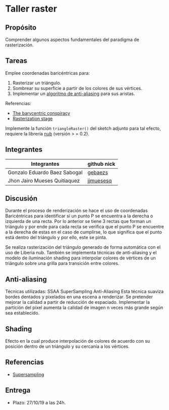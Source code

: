 # Taller raster

## Propósito

Comprender algunos aspectos fundamentales del paradigma de rasterización.

## Tareas

Emplee coordenadas baricéntricas para:

1. Rasterizar un triángulo.
2. Sombrear su superficie a partir de los colores de sus vértices.
3. Implementar un [algoritmo de anti-aliasing](https://www.scratchapixel.com/lessons/3d-basic-rendering/rasterization-practical-implementation/rasterization-practical-implementation) para sus aristas.

Referencias:

* [The barycentric conspiracy](https://fgiesen.wordpress.com/2013/02/06/the-barycentric-conspirac/)
* [Rasterization stage](https://www.scratchapixel.com/lessons/3d-basic-rendering/rasterization-practical-implementation/rasterization-stage)

Implemente la función ```triangleRaster()``` del sketch adjunto para tal efecto, requiere la librería [nub](https://github.com/nakednous/nub/releases) (versión > = 0.2).

## Integrantes

|       Integrantes           |                 github nick                   |
|-----------------------------|-----------------------------------------------|
| Gonzalo Eduardo Baez Sabogal| [gebaezs](https://github.com/gebaezs)         |
| Jhon Jairo Mueses Quitiaquez| [jjmuesesq](https://github.com/jjmuesesq)     |


## Discusión

Durante el proceso de renderización se hace el uso de coordenadas Baricéntricas para identificar si un punto P se encuentra a la derecha o izquierda de una recta. Por lo anterior se tiene 3 rectas que forman un triángulo y por ende para cada recta se verifica que el punto P se encuentre a la derecha de estas en el caso de cumplirse, lo que significa que el punto está dentro del triángulo y por ello, este se pinta.

Se realiza rasterización del triángulo generado de forma automática con el uso de Liberia nub. También se implementa técnicas de anti-aliasing y el modelo de iluminación shading para interpolar colores de vértices de un triángulo sobre una grilla para transición entre colores.

## Anti-aliasing
Técnicas utilizadas: SSAA SuperSampling Anti-Aliasing
Esta técnica suaviza bordes dentados y pixelados en una escena a renderizar.  Se pretender mejorar la calidad a partir de reducción de espaciado. Implementar la partición del píxel aumenta la calidad de imagen n veces más grande según sea establecido.

## Shading
Efecto en la cual produce interpolación de colores de acuerdo con su posición dentro de un triángulo y su cercanía a los vértices.

## Referencias
* [Supersampling](https://en.wikipedia.org/wiki/Supersampling)

## Entrega

* Plazo: 27/10/19 a las 24h.
